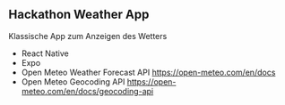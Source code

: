 ## Hackathon Weather App

Klassische App zum Anzeigen des Wetters

- React Native
- Expo
- Open Meteo Weather Forecast API https://open-meteo.com/en/docs
- Open Meteo Geocoding API https://open-meteo.com/en/docs/geocoding-api
